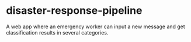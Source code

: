 # disaster-response-pipeline
A web app where an emergency worker can input a new message and get classification results in several categories. 
